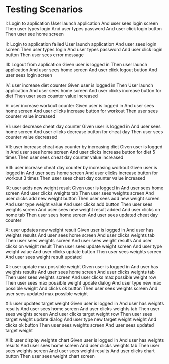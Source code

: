 # Testing Scenarios

I: Login to application
User launch application
And user sees login screen
Then user types login
And user types password
And user click login button
Then user see home screen

II: Login to application failed
User launch application
And user sees login screen
Then user types login
And user types password
And user click login button
Then user sees error message

III: Logout from application
Given user is logged in
Then user launch application
And user sees home screen
And user click logout button
And user sees login screen

IV: user increase diet counter
Given user is logged in
Then User launch application
And user sees home screen
And user clicks increase button for diet
Then user sees counter value increased

V: user increase workout counter
Given user is logged in
And user sees home screen
And user clicks increase button for workout
Then user sees counter value increased

VI: user decrease cheat day counter
Given user is logged in
And user sees home screen
And user clicks decrease button for cheat day
Then user sees counter value decreased

VII: user increase cheat day counter by increasing diet
Given user is logged in
And user sees home screen
And user clicks increase button for diet 5 times
Then user sees cheat day counter value increased

VIII: user increase cheat day counter by increasing workout
Given user is logged in
And user sees home screen
And user clicks increase button for workout 3 times
Then user sees cheat day counter value increased

IX: user adds new weight result
Given user is logged in
And user sees home screen
And user clicks weights tab
Then user sees weights screen
And user clicks add new weight button
Then user sees add new weight screen
And user type weight value
And user clicks add button
Then user sees weights screen
And user sees new weight result added
And user clicks on home tab
Then user sees home screen
And user sees updated cheat day counter

X: user updates new weight result
Given user is logged in
And user has weights results
And user sees home screen
And user clicks weights tab
Then user sees weights screen
And user sees weight results
And user clicks on weight result
Then user sees update weight screen
And user type weight value
And user clicks update button
Then user sees weights screen
And user sees weight result updated

XI: user update max possible weight
Given user is logged in
And user has weights results
And user sees home screen
And user clicks weights tab
Then user sees weights screen
And user clicks max possible weight row
Then user sees max possible weight update dialog
And user type new max possible weight
And clicks ok button
Then user sees weights screen
And user sees updated max possible weight

XII: user updates target weight
Given user is logged in
And user has weights results
And user sees home screen
And user clicks weights tab
Then user sees weights screen
And user clicks target weight row
Then user sees target weight update dialog
And user type new target weight weight
And clicks ok button
Then user sees weights screen
And user sees updated target weight

XIII: user display weights chart
Given user is logged in
And user has weights results
And user sees home screen
And user clicks weights tab
Then user sees weights screen
And user sees weight results
And user clicks chart button
Then user sees weight chart screen